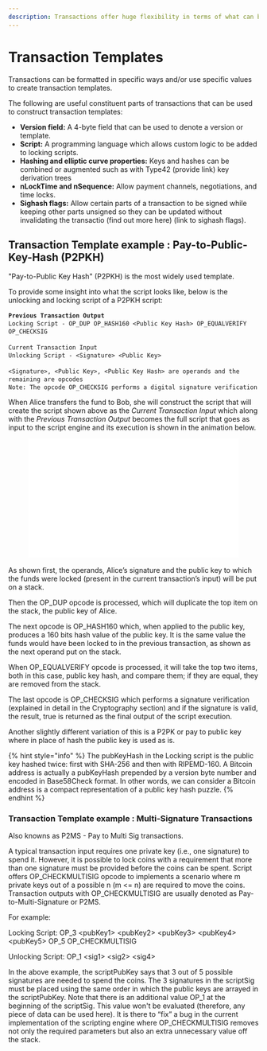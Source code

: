 ```yaml
---
description: Transactions offer huge flexibility in terms of what can be done with them.
---
```


# Transaction Templates

Transactions can be formatted in specific ways and/or use specific values to create transaction templates.

The following are useful constituent parts of transactions that can be used to construct transaction templates:

* **Version field:** A 4-byte field that can be used to denote a version or template.
* **Script:** A programming language which allows custom logic to be added to locking scripts.
* **Hashing and elliptic curve properties:** Keys and hashes can be combined or augmented such as with Type42 (provide link) key derivation trees
* **nLockTime and nSequence:** Allow payment channels, negotiations, and time locks.
* **Sighash flags:** Allow certain parts of a transaction to be signed while keeping other parts unsigned so they can be updated without invalidating the transactio (find out more here) (link to sighash flags).

## Transaction Template example : Pay-to-Public-Key-Hash (P2PKH)

"Pay-to-Public Key Hash" (P2PKH) is the most widely used template.

To provide some insight into what the script looks like, below is the unlocking and locking script of a P2PKH script:

<pre data-overflow="wrap"><code><strong>Previous Transaction Output
</strong>Locking Script - OP_DUP OP_HASH160 &#x3C;Public Key Hash> OP_EQUALVERIFY OP_CHECKSIG

Current Transaction Input
Unlocking Script - &#x3C;Signature> &#x3C;Public Key>

&#x3C;Signature>, &#x3C;Public Key>, &#x3C;Public Key Hash> are operands and the remaining are opcodes
Note: The opcode OP_CHECKSIG performs a digital signature verification
</code></pre>

When Alice transfers the fund to Bob, she will construct the script that will create the script shown above as the _Current Transaction Input_ which along with the _Previous Transaction Output_ becomes the full script that goes as input to the script engine and its execution is shown in the animation below.

<figure><img src="../../../.gitbook/assets/TransactionLifecycle_Slide06.gif" alt=""><figcaption></figcaption></figure>

As shown first, the operands, Alice’s signature and the public key to which the funds were locked (present in the current transaction’s input) will be put on a stack.

Then the OP\_DUP opcode is processed, which will duplicate the top item on the stack, the public key of Alice.

The next opcode is OP\_HASH160 which, when applied to the public key, produces a 160 bits hash value of the public key. It is the same value the funds would have been locked to in the previous transaction, as shown as the next operand put on the stack.

When OP\_EQUALVERIFY opcode is processed, it will take the top two items, both in this case, public key hash, and compare them; if they are equal, they are removed from the stack.

The last opcode is OP\_CHECKSIG which performs a signature verification (explained in detail in the Cryptography section) and if the signature is valid, the result, true is returned as the final output of the script execution.

Another slightly different variation of this is a P2PK or pay to public key where in place of hash the public key is used as is.

{% hint style="info" %}
The pubKeyHash in the Locking script is the public key hashed twice: first with SHA-256 and then with RIPEMD-160. A Bitcoin address is actually a pubKeyHash prepended by a version byte number and encoded in Base58Check format. In other words, we can consider a Bitcoin address is a compact representation of a public key hash puzzle.
{% endhint %}

### Transaction Template example : Multi-Signature Transactions

Also knowns as P2MS - Pay to Multi Sig transactions.

A typical transaction input requires one private key (i.e., one signature) to spend it. However, it is possible to lock coins with a requirement that more than one signature must be provided before the coins can be spent. Script offers OP\_CHECKMULTISIG opcode to implements a scenario where m private keys out of a possible n (m <= n) are required to move the coins. Transaction outputs with OP\_CHECKMULTISIG are usually denoted as Pay-to-Multi-Signature or P2MS.

For example:

Locking Script: OP\_3 \<pubKey1> \<pubKey2> \<pubKey3> \<pubKey4> \<pubKey5> OP\_5 OP\_CHECKMULTISIG

Unlocking Script: OP\_1 \<sig1> \<sig2> \<sig4>

In the above example, the scriptPubKey says that 3 out of 5 possible signatures are needed to spend the coins. The 3 signatures in the scriptSig must be placed using the same order in which the public keys are arrayed in the scriptPubKey. Note that there is an additional value OP\_1 at the beginning of the scriptSig. This value won't be evaluated (therefore, any piece of data can be used here). It is there to “fix” a bug in the current implementation of the scripting engine where OP\_CHECKMULTISIG removes not only the required parameters but also an extra unnecessary value off the stack.
